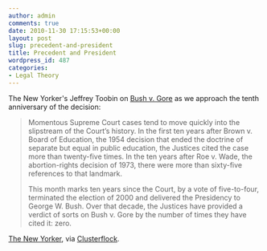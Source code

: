 ```yaml
---
author: admin
comments: true
date: 2010-11-30 17:15:53+00:00
layout: post
slug: precedent-and-president
title: Precedent and President
wordpress_id: 487
categories:
- Legal Theory
---
```


The New Yorker's Jeffrey Toobin on [Bush v. Gore](http://www.oyez.org/cases/2000-2009/2000/2000_00_949/) as we approach the tenth anniversary of the decision:

> Momentous Supreme Court cases tend to move quickly into the slipstream of the Court’s history. In the first ten years after Brown v. Board of Education, the 1954 decision that ended the doctrine of separate but equal in public education, the Justices cited the case more than twenty-five times. In the ten years after Roe v. Wade, the abortion-rights decision of 1973, there were more than sixty-five references to that landmark. 
>
> This month marks ten years since the Court, by a vote of five-to-four, terminated the election of 2000 and delivered the Presidency to George W. Bush. Over that decade, the Justices have provided a verdict of sorts on Bush v. Gore by the number of times they have cited it: zero.

[The New Yorker](http://www.newyorker.com/talk/comment/2010/12/06/101206taco_talk_toobin), via [Clusterflock](http://www.clusterflock.org/2010/11/ten-years-on.html).
